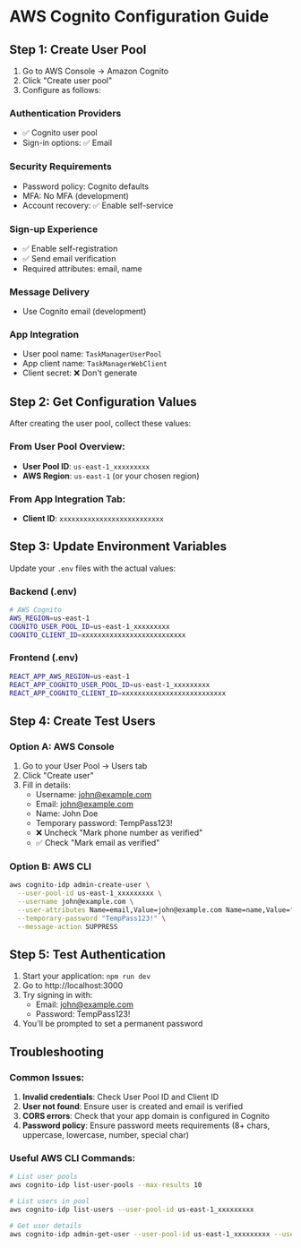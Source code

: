 # AWS Cognito Configuration Guide

## Step 1: Create User Pool

1. Go to AWS Console → Amazon Cognito
2. Click "Create user pool"
3. Configure as follows:

### Authentication Providers
- ✅ Cognito user pool
- Sign-in options: ✅ Email

### Security Requirements
- Password policy: Cognito defaults
- MFA: No MFA (development)
- Account recovery: ✅ Enable self-service

### Sign-up Experience
- ✅ Enable self-registration
- ✅ Send email verification
- Required attributes: email, name

### Message Delivery
- Use Cognito email (development)

### App Integration
- User pool name: `TaskManagerUserPool`
- App client name: `TaskManagerWebClient`
- Client secret: ❌ Don't generate

## Step 2: Get Configuration Values

After creating the user pool, collect these values:

### From User Pool Overview:
- **User Pool ID**: `us-east-1_xxxxxxxxx`
- **AWS Region**: `us-east-1` (or your chosen region)

### From App Integration Tab:
- **Client ID**: `xxxxxxxxxxxxxxxxxxxxxxxxxx`

## Step 3: Update Environment Variables

Update your `.env` files with the actual values:

### Backend (.env)
```bash
# AWS Cognito
AWS_REGION=us-east-1
COGNITO_USER_POOL_ID=us-east-1_xxxxxxxxx
COGNITO_CLIENT_ID=xxxxxxxxxxxxxxxxxxxxxxxxxx
```

### Frontend (.env)
```bash
REACT_APP_AWS_REGION=us-east-1
REACT_APP_COGNITO_USER_POOL_ID=us-east-1_xxxxxxxxx
REACT_APP_COGNITO_CLIENT_ID=xxxxxxxxxxxxxxxxxxxxxxxxxx
```

## Step 4: Create Test Users

### Option A: AWS Console
1. Go to your User Pool → Users tab
2. Click "Create user"
3. Fill in details:
   - Username: john@example.com
   - Email: john@example.com
   - Name: John Doe
   - Temporary password: TempPass123!
   - ❌ Uncheck "Mark phone number as verified"
   - ✅ Check "Mark email as verified"

### Option B: AWS CLI
```bash
aws cognito-idp admin-create-user \
  --user-pool-id us-east-1_xxxxxxxxx \
  --username john@example.com \
  --user-attributes Name=email,Value=john@example.com Name=name,Value="John Doe" Name=email_verified,Value=true \
  --temporary-password "TempPass123!" \
  --message-action SUPPRESS
```

## Step 5: Test Authentication

1. Start your application: `npm run dev`
2. Go to http://localhost:3000
3. Try signing in with:
   - Email: john@example.com
   - Password: TempPass123!
4. You'll be prompted to set a permanent password

## Troubleshooting

### Common Issues:
1. **Invalid credentials**: Check User Pool ID and Client ID
2. **User not found**: Ensure user is created and email is verified
3. **CORS errors**: Check that your app domain is configured in Cognito
4. **Password policy**: Ensure password meets requirements (8+ chars, uppercase, lowercase, number, special char)

### Useful AWS CLI Commands:
```bash
# List user pools
aws cognito-idp list-user-pools --max-results 10

# List users in pool
aws cognito-idp list-users --user-pool-id us-east-1_xxxxxxxxx

# Get user details
aws cognito-idp admin-get-user --user-pool-id us-east-1_xxxxxxxxx --username john@example.com
```